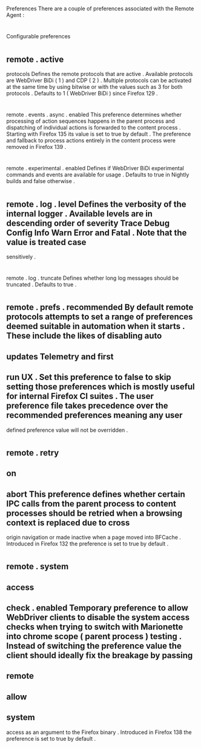 #
Preferences
There
are
a
couple
of
preferences
associated
with
the
Remote
Agent
:
#
#
Configurable
preferences
#
#
#
remote
.
active
-
protocols
Defines
the
remote
protocols
that
are
active
.
Available
protocols
are
WebDriver
BiDi
(
1
)
and
CDP
(
2
)
.
Multiple
protocols
can
be
activated
at
the
same
time
by
using
bitwise
or
with
the
values
such
as
3
for
both
protocols
.
Defaults
to
1
(
WebDriver
BiDi
)
since
Firefox
129
.
#
#
#
remote
.
events
.
async
.
enabled
This
preference
determines
whether
processing
of
action
sequences
happens
in
the
parent
process
and
dispatching
of
individual
actions
is
forwarded
to
the
content
process
.
Starting
with
Firefox
135
its
value
is
set
to
true
by
default
.
The
preference
and
fallback
to
process
actions
entirely
in
the
content
process
were
removed
in
Firefox
139
.
#
#
#
remote
.
experimental
.
enabled
Defines
if
WebDriver
BiDi
experimental
commands
and
events
are
available
for
usage
.
Defaults
to
true
in
Nightly
builds
and
false
otherwise
.
#
#
#
remote
.
log
.
level
Defines
the
verbosity
of
the
internal
logger
.
Available
levels
are
in
descending
order
of
severity
Trace
Debug
Config
Info
Warn
Error
and
Fatal
.
Note
that
the
value
is
treated
case
-
sensitively
.
#
#
#
remote
.
log
.
truncate
Defines
whether
long
log
messages
should
be
truncated
.
Defaults
to
true
.
#
#
#
remote
.
prefs
.
recommended
By
default
remote
protocols
attempts
to
set
a
range
of
preferences
deemed
suitable
in
automation
when
it
starts
.
These
include
the
likes
of
disabling
auto
-
updates
Telemetry
and
first
-
run
UX
.
Set
this
preference
to
false
to
skip
setting
those
preferences
which
is
mostly
useful
for
internal
Firefox
CI
suites
.
The
user
preference
file
takes
precedence
over
the
recommended
preferences
meaning
any
user
-
defined
preference
value
will
not
be
overridden
.
#
#
#
remote
.
retry
-
on
-
abort
This
preference
defines
whether
certain
IPC
calls
from
the
parent
process
to
content
processes
should
be
retried
when
a
browsing
context
is
replaced
due
to
cross
-
origin
navigation
or
made
inactive
when
a
page
moved
into
BFCache
.
Introduced
in
Firefox
132
the
preference
is
set
to
true
by
default
.
#
#
#
remote
.
system
-
access
-
check
.
enabled
Temporary
preference
to
allow
WebDriver
clients
to
disable
the
system
access
checks
when
trying
to
switch
with
Marionette
into
chrome
scope
(
parent
process
)
testing
.
Instead
of
switching
the
preference
value
the
client
should
ideally
fix
the
breakage
by
passing
-
remote
-
allow
-
system
-
access
as
an
argument
to
the
Firefox
binary
.
Introduced
in
Firefox
138
the
preference
is
set
to
true
by
default
.
